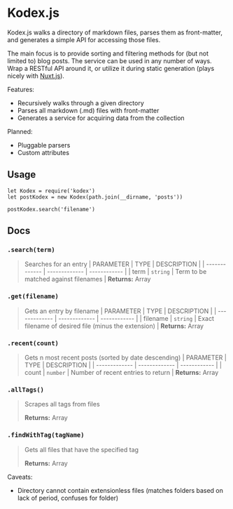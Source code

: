 # Kodex.js
Kodex.js walks a directory of markdown files, parses them as front-matter, and generates a simple API for accessing those files.

The main focus is to provide sorting and filtering methods for (but not limited to) blog posts. The service can be used in any number of ways. Wrap a RESTful API around it, or utilize it during static generation (plays nicely with [Nuxt.js](https://nuxtjs.org)).

Features:
- Recursively walks through a given directory
- Parses all markdown (.md) files with front-matter
- Generates a service for acquiring data from the collection

Planned:
- Pluggable parsers
- Custom attributes


## Usage
```
let Kodex = require('kodex')
let postKodex = new Kodex(path.join(__dirname, 'posts'))

postKodex.search('filename')
```

## Docs

### `.search(term)`

> Searches for an entry
> | PARAMETER     | TYPE       | DESCRIPTION  |
> | ------------- | ------------- | ------------ |
> | term | `string` | Term to be matched against filenames |
> **Returns:** Array

### `.get(filename)`

> Gets an entry by filename
> | PARAMETER     | TYPE       | DESCRIPTION  |
> | ------------- | ------------- | ------------ |
> | filename | `string` | Exact filename of desired file (minus the extension) |
> **Returns:** Array

### `.recent(count)`

> Gets n most recent posts (sorted by date descending)
> | PARAMETER     | TYPE       | DESCRIPTION  |
> | ------------- | ------------- | ------------ |
> | count | `number` | Number of recent entries to return |
> **Returns:** Array

### `.allTags()`

> Scrapes all tags from files
>
> **Returns:** Array

### `.findWithTag(tagName)`

> Gets all files that have the specified tag
>
> **Returns:** Array

Caveats:
- Directory cannot contain extensionless files (matches folders based on lack of period, confuses for folder)
